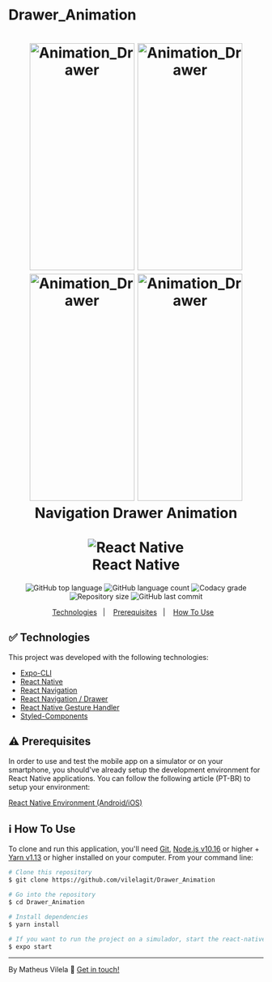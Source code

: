 # Drawer_Animation




<h1 align="center">
    <img alt="Animation_Drawer" src="https://ik.imagekit.io/4ngmidwtjs/4_Rqb8knRuz.png" width="207" height="448" />
    <img alt="Animation_Drawer" src="https://ik.imagekit.io/4ngmidwtjs/3_0aCl5gLPY.png" width="207" height="448" />
    <img alt="Animation_Drawer" src="https://ik.imagekit.io/4ngmidwtjs/2_tbv3sNruUq.png" width="207" height="448" />
    <img alt="Animation_Drawer" src="https://ik.imagekit.io/4ngmidwtjs/1_k2tv-kkcjUB.png" width="207" height="448" />
    <br>
    Navigation Drawer Animation <br />
    <br align="center">
    <img alt="React Native" src="https://ik.imagekit.io/4ngmidwtjs/1_3Xu9_z4HS.png"  />
    </br>
    React Native
</h1>

<h4 align="center">
  
</h4>
<p align="center">
  <img alt="GitHub top language" src="https://img.shields.io/github/languages/top/vilelagit/Drawer_Animation?style=for-the-badge">
  <img alt="GitHub language count" src="https://img.shields.io/github/languages/count/vilelagit/Drawer_Animation?style=for-the-badge">
  <img alt="Codacy grade" src="https://img.shields.io/codacy/grade/a7e0a78f921646f38c248395026ccafd?style=for-the-badge">
  <img alt="Repository size" src="https://img.shields.io/github/repo-size/vilelagit/Animation_Drawer?style=for-the-badge">
  <img alt="GitHub last commit" src="https://img.shields.io/github/last-commit/vilelagit/Animation_Drawer?style=for-the-badge">
   
</p>

<p align="center">
  <a href="#rocket-technologies">Technologies</a>&nbsp;&nbsp;&nbsp;|&nbsp;&nbsp;&nbsp;
  <a href="#warning-prerequisites">Prerequisites</a>&nbsp;&nbsp;&nbsp;|&nbsp;&nbsp;&nbsp;
  <a href="#information_source-how-to-use">How To Use</a>&nbsp;&nbsp;&nbsp;
  
</p>

## &#9989; Technologies

This project was developed with the following technologies:

-  [Expo-CLI](https://expo.io/)
-  [React Native](http://facebook.github.io/react-native/)
-  [React Navigation](https://reactnavigation.org/)
-  [React Navigation / Drawer](https://reactnavigation.org/docs/drawer-based-navigation/)
-  [React Native Gesture Handler](https://kmagiera.github.io/react-native-gesture-handler/)
-  [Styled-Components](https://www.styled-components.com/)

## &#x26A0; Prerequisites

In order to use and test the mobile app on a simulator or on your smartphone, you should've already setup the development environment for React Native applications. You can follow the following article (PT-BR) to setup your environment:

[React Native Environment (Android/iOS)](https://react-native.rocketseat.dev/)
  
## :information_source: How To Use

To clone and run this application, you'll need [Git](https://git-scm.com), [Node.js v10.16][nodejs] or higher + [Yarn v1.13][yarn] or higher installed on your computer. From your command line:

```bash
# Clone this repository
$ git clone https://github.com/vilelagit/Drawer_Animation

# Go into the repository
$ cd Drawer_Animation

# Install dependencies
$ yarn install

# If you want to run the project on a simulador, start the react-native server as it is
$ expo start

```
---

By Matheus Vilela :wave: [Get in touch!](https://www.linkedin.com/in/matheus-vilela-a348051a7/)

[nodejs]: https://nodejs.org/
[yarn]: https://yarnpkg.com/
[vc]: https://code.visualstudio.com/
[vceditconfig]: https://marketplace.visualstudio.com/items?itemName=EditorConfig.EditorConfig
[vceslint]: https://marketplace.visualstudio.com/items?itemName=dbaeumer.vscode-eslint
